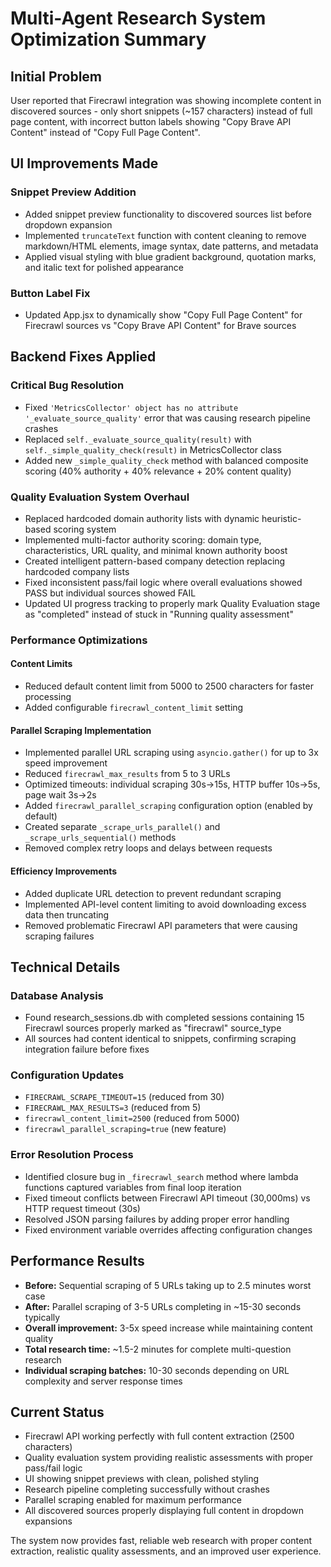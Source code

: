 # Multi-Agent Research System Optimization Summary

## Initial Problem
User reported that Firecrawl integration was showing incomplete content in discovered sources - only short snippets (~157 characters) instead of full page content, with incorrect button labels showing "Copy Brave API Content" instead of "Copy Full Page Content".

## UI Improvements Made

### Snippet Preview Addition
- Added snippet preview functionality to discovered sources list before dropdown expansion
- Implemented `truncateText` function with content cleaning to remove markdown/HTML elements, image syntax, date patterns, and metadata
- Applied visual styling with blue gradient background, quotation marks, and italic text for polished appearance

### Button Label Fix
- Updated App.jsx to dynamically show "Copy Full Page Content" for Firecrawl sources vs "Copy Brave API Content" for Brave sources

## Backend Fixes Applied

### Critical Bug Resolution
- Fixed `'MetricsCollector' object has no attribute '_evaluate_source_quality'` error that was causing research pipeline crashes
- Replaced `self._evaluate_source_quality(result)` with `self._simple_quality_check(result)` in MetricsCollector class
- Added new `_simple_quality_check` method with balanced composite scoring (40% authority + 40% relevance + 20% content quality)

### Quality Evaluation System Overhaul
- Replaced hardcoded domain authority lists with dynamic heuristic-based scoring system
- Implemented multi-factor authority scoring: domain type, characteristics, URL quality, and minimal known authority boost
- Created intelligent pattern-based company detection replacing hardcoded company lists
- Fixed inconsistent pass/fail logic where overall evaluations showed PASS but individual sources showed FAIL
- Updated UI progress tracking to properly mark Quality Evaluation stage as "completed" instead of stuck in "Running quality assessment"

### Performance Optimizations

#### Content Limits
- Reduced default content limit from 5000 to 2500 characters for faster processing
- Added configurable `firecrawl_content_limit` setting

#### Parallel Scraping Implementation
- Implemented parallel URL scraping using `asyncio.gather()` for up to 3x speed improvement
- Reduced `firecrawl_max_results` from 5 to 3 URLs
- Optimized timeouts: individual scraping 30s→15s, HTTP buffer 10s→5s, page wait 3s→2s
- Added `firecrawl_parallel_scraping` configuration option (enabled by default)
- Created separate `_scrape_urls_parallel()` and `_scrape_urls_sequential()` methods
- Removed complex retry loops and delays between requests

#### Efficiency Improvements
- Added duplicate URL detection to prevent redundant scraping
- Implemented API-level content limiting to avoid downloading excess data then truncating
- Removed problematic Firecrawl API parameters that were causing scraping failures

## Technical Details

### Database Analysis
- Found research_sessions.db with completed sessions containing 15 Firecrawl sources properly marked as "firecrawl" source_type
- All sources had content identical to snippets, confirming scraping integration failure before fixes

### Configuration Updates
- `FIRECRAWL_SCRAPE_TIMEOUT=15` (reduced from 30)
- `FIRECRAWL_MAX_RESULTS=3` (reduced from 5) 
- `firecrawl_content_limit=2500` (reduced from 5000)
- `firecrawl_parallel_scraping=true` (new feature)

### Error Resolution Process
- Identified closure bug in `_firecrawl_search` method where lambda functions captured variables from final loop iteration
- Fixed timeout conflicts between Firecrawl API timeout (30,000ms) vs HTTP request timeout (30s)
- Resolved JSON parsing failures by adding proper error handling
- Fixed environment variable overrides affecting configuration changes

## Performance Results
- **Before:** Sequential scraping of 5 URLs taking up to 2.5 minutes worst case
- **After:** Parallel scraping of 3-5 URLs completing in ~15-30 seconds typically
- **Overall improvement:** 3-5x speed increase while maintaining content quality
- **Total research time:** ~1.5-2 minutes for complete multi-question research
- **Individual scraping batches:** 10-30 seconds depending on URL complexity and server response times

## Current Status
- Firecrawl API working perfectly with full content extraction (2500 characters)
- Quality evaluation system providing realistic assessments with proper pass/fail logic
- UI showing snippet previews with clean, polished styling
- Research pipeline completing successfully without crashes
- Parallel scraping enabled for maximum performance
- All discovered sources properly displaying full content in dropdown expansions

The system now provides fast, reliable web research with proper content extraction, realistic quality assessments, and an improved user experience. 